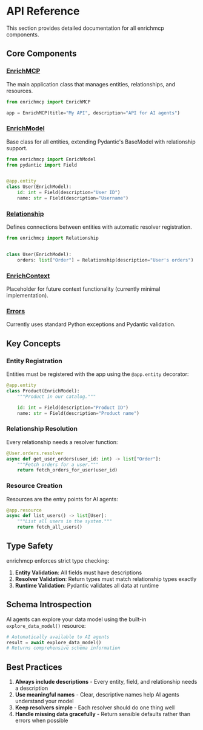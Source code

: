 # API Reference

This section provides detailed documentation for all enrichmcp components.

## Core Components

### [EnrichMCP](api/app.md)
The main application class that manages entities, relationships, and resources.

```python
from enrichmcp import EnrichMCP

app = EnrichMCP(title="My API", description="API for AI agents")
```

### [EnrichModel](api/entity.md)
Base class for all entities, extending Pydantic's BaseModel with relationship support.

```python
from enrichmcp import EnrichModel
from pydantic import Field


@app.entity
class User(EnrichModel):
    id: int = Field(description="User ID")
    name: str = Field(description="Username")
```

### [Relationship](api/relationship.md)
Defines connections between entities with automatic resolver registration.

```python
from enrichmcp import Relationship


class User(EnrichModel):
    orders: list["Order"] = Relationship(description="User's orders")
```

### [EnrichContext](api/context.md)
Placeholder for future context functionality (currently minimal implementation).

### [Errors](api/errors.md)
Currently uses standard Python exceptions and Pydantic validation.

## Key Concepts

### Entity Registration
Entities must be registered with the app using the `@app.entity` decorator:

```python
@app.entity
class Product(EnrichModel):
    """Product in our catalog."""

    id: int = Field(description="Product ID")
    name: str = Field(description="Product name")
```

### Relationship Resolution
Every relationship needs a resolver function:

```python
@User.orders.resolver
async def get_user_orders(user_id: int) -> list["Order"]:
    """Fetch orders for a user."""
    return fetch_orders_for_user(user_id)
```

### Resource Creation
Resources are the entry points for AI agents:

```python
@app.resource
async def list_users() -> list[User]:
    """List all users in the system."""
    return fetch_all_users()
```

## Type Safety

enrichmcp enforces strict type checking:

1. **Entity Validation**: All fields must have descriptions
2. **Resolver Validation**: Return types must match relationship types exactly
3. **Runtime Validation**: Pydantic validates all data at runtime

## Schema Introspection

AI agents can explore your data model using the built-in `explore_data_model()` resource:

```python
# Automatically available to AI agents
result = await explore_data_model()
# Returns comprehensive schema information
```

## Best Practices

1. **Always include descriptions** - Every entity, field, and relationship needs a description
2. **Use meaningful names** - Clear, descriptive names help AI agents understand your model
3. **Keep resolvers simple** - Each resolver should do one thing well
4. **Handle missing data gracefully** - Return sensible defaults rather than errors when possible
